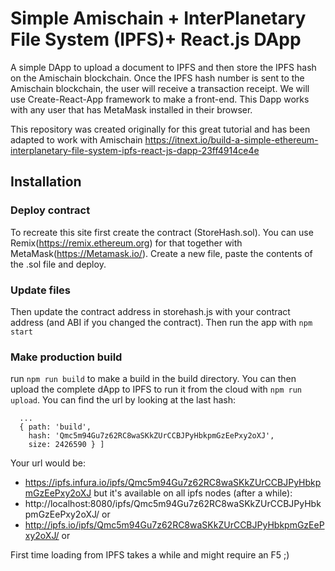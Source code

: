 # Simple Amischain + InterPlanetary File System (IPFS)+ React.js DApp

A simple DApp to upload a document to IPFS and then store the IPFS hash on the Amischain blockchain. Once the IPFS hash number is sent to the Amischain blockchain, the user will receive a transaction receipt. We will use Create-React-App framework to make a front-end. This Dapp works with any user that has MetaMask installed in their browser.

This repository was created originally for this great tutorial and has been adapted to work with Amischain
https://itnext.io/build-a-simple-ethereum-interplanetary-file-system-ipfs-react-js-dapp-23ff4914ce4e

## Installation

### Deploy contract
To recreate this site first create the contract (StoreHash.sol). You can use Remix(https://remix.ethereum.org) for that together with MetaMask(https://Metamask.io/). Create a new file, paste the contents of the .sol file and deploy.

### Update files
Then update the contract address in storehash.js with your contract address (and ABI if you changed the contract). Then run the app with `npm start`

### Make production build
run `npm run build` to make a build in the build directory. You can then upload the complete dApp to IPFS to run it from the cloud with `npm run upload`. You can find the url by looking at the last hash:
```
  ...
  { path: 'build',
    hash: 'Qmc5m94Gu7z62RC8waSKkZUrCCBJPyHbkpmGzEePxy2oXJ',
    size: 2426590 } ]

```
Your url would be: 
- https://ipfs.infura.io/ipfs/Qmc5m94Gu7z62RC8waSKkZUrCCBJPyHbkpmGzEePxy2oXJ but it's available on all ipfs nodes (after a while):
- http://localhost:8080/ipfs/Qmc5m94Gu7z62RC8waSKkZUrCCBJPyHbkpmGzEePxy2oXJ/ or
- http://ipfs.io/ipfs/Qmc5m94Gu7z62RC8waSKkZUrCCBJPyHbkpmGzEePxy2oXJ/ or


First time loading from IPFS takes a while and might require an F5 ;)
